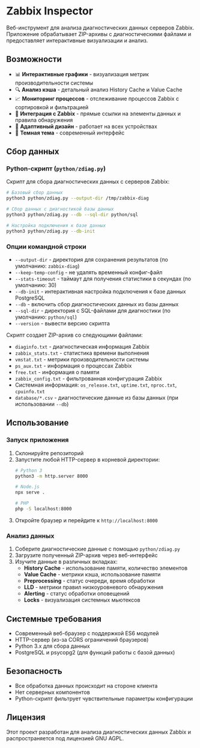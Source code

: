 # Zabbix Inspector

Веб-инструмент для анализа диагностических данных серверов Zabbix. Приложение обрабатывает ZIP-архивы с диагностическими файлами и предоставляет интерактивные визуализации и анализ.

## Возможности

- 📊 **Интерактивные графики** - визуализация метрик производительности системы
- 🔍 **Анализ кэша** - детальный анализ History Cache и Value Cache
- 📈 **Мониторинг процессов** - отслеживание процессов Zabbix с сортировкой и фильтрацией
- 🔗 **Интеграция с Zabbix** - прямые ссылки на элементы данных и правила обнаружения
- 📱 **Адаптивный дизайн** - работает на всех устройствах
- 🌙 **Темная тема** - современный интерфейс

## Сбор данных

### Python-скрипт (`python/zdiag.py`)
Скрипт для сбора диагностических данных с серверов Zabbix:

```bash
# Базовый сбор данных
python3 python/zdiag.py --output-dir /tmp/zabbix-diag

# Сбор данных с диагностикой базы данных
python3 python/zdiag.py --db --sql-dir python/sql

# Настройка подключения к базе данных
python3 python/zdiag.py --db-init
```

### Опции командной строки
- `--output-dir` - директория для сохранения результатов (по умолчанию: `zabbix-diag`)
- `--keep-temp-config` - не удалять временный конфиг-файл
- `--stats-timeout` - таймаут для получения статистики в секундах (по умолчанию: 30)
- `--db-init` - интерактивная настройка подключения к базе данных PostgreSQL
- `--db` - включить сбор диагностических данных из базы данных
- `--sql-dir` - директория с SQL-файлами для диагностики (по умолчанию: `python/sql`)
- `--version` - вывести версию скрипта

Скрипт создает ZIP-архив со следующими файлами:
- `diaginfo.txt` - диагностическая информация Zabbix
- `zabbix_stats.txt` - статистика времени выполнения
- `vmstat.txt` - метрики производительности системы
- `ps_aux.txt` - информация о процессах Zabbix
- `free.txt` - информация о памяти
- `zabbix_config.txt` - фильтрованная конфигурация Zabbix
- Системная информация: `os_release.txt`, `uptime.txt`, `nproc.txt`, `cpuinfo.txt`
- `database/*.csv` - диагностические данные из базы данных (при использовании `--db`)

## Использование

### Запуск приложения
1. Склонируйте репозиторий
2. Запустите любой HTTP-сервер в корневой директории:
   ```bash
   # Python 3
   python3 -m http.server 8000
   
   # Node.js
   npx serve .
   
   # PHP
   php -S localhost:8000
   ```
3. Откройте браузер и перейдите к `http://localhost:8000`

### Анализ данных
1. Соберите диагностические данные с помощью `python/zdiag.py`
2. Загрузите полученный ZIP-архив через веб-интерфейс
3. Изучите данные в различных вкладках:
   - **History Cache** - использование памяти, количество элементов
   - **Value Cache** - метрики кэша, использование памяти
   - **Preprocessing** - статус очереди, время обработки
   - **LLD** - метрики правил низкоуровневого обнаружения
   - **Alerting** - статус обработки оповещений
   - **Locks** - визуализация системных мьютексов

## Системные требования

- Современный веб-браузер с поддержкой ES6 модулей
- HTTP-сервер (из-за CORS ограничений браузеров)
- Python 3.x для сбора данных
- PostgreSQL и psycopg2 (для функций работы с базой данных)

## Безопасность

- Все обработка данных происходит на стороне клиента
- Нет серверных компонентов
- Python-скрипт фильтрует чувствительные параметры конфигурации

## Лицензия

Этот проект разработан для анализа диагностических данных Zabbix и распространяется под лицензией GNU AGPL.